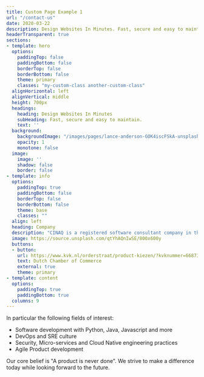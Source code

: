 ```yaml
---
title: Custom Page Example 1
url: "/contact-us"
date: 2020-03-22
description: Design Websites In Minutes. Fast, secure and easy to maintain
headerTransparent: true
sections:
- template: hero
  options:
    paddingTop: false
    paddingBottom: false
    borderTop: false
    borderBottom: false
    theme: primary
    classes: "my-custom-class another-custom-class"
  alignHorizontal: left
  alignVertical: middle
  height: 700px
  headings:
    heading: Design Websites In Minutes
    subHeading: Fast, secure and easy to maintain.
    text: ''
  background:
    backgroundImage: "/images/pages/lance-anderson-GOK4iscFSkA-unsplash-2000.jpg"
    opacity: 1
    monotone: false
  image:
    image: ''
    shadow: false
    border: false
- template: info
  options:
    paddingTop: true
    paddingBottom: false
    borderTop: false
    borderBottom: false
    theme: base
    classes: ""
  align: left
  heading: Company
  description: "CINAQ is a registered software consultant company in the Netherlands. We specialize in Internet Technologies."
  image: https://source.unsplash.com/qtYhAQnIwSE/800x600y
  buttons:
  - button: 
    url: https://www.kvk.nl/orderstraat/product-kiezen/?kvknummer=668736060000
    text: Dutch Chamber of Commerce
    external: true
    theme: primary
- template: content
  options:
    paddingTop: true
    paddingBottom: true
  columns: 9
---
```



In particular the following fields of interest:

* Software development with Python, Java, Javascript and more
* DevOps and SRE culture
* Security, Micro-services and Cloud Native engineering practices
* Agile Product development

Our core belief is "A product is never done". We strive to make a difference today while looking forward to the future.
